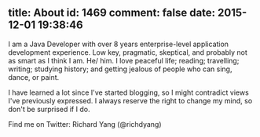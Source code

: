 title: About
id: 1469
comment: false
date: 2015-12-01 19:38:46
---

I am a Java Developer with over 8 years enterprise-level application development experience. Low key, pragmatic, skeptical, and probably not as smart as I think I am. He/ him. I love peaceful life; reading; travelling; writing; studying history; and getting jealous of people who can sing, dance, or paint.

I have learned a lot since I've started blogging, so I might contradict views I've previously expressed. I always reserve the right to change my mind, so don't be surprised if I do.

Find me on Twitter: Richard Yang (@richdyang)



